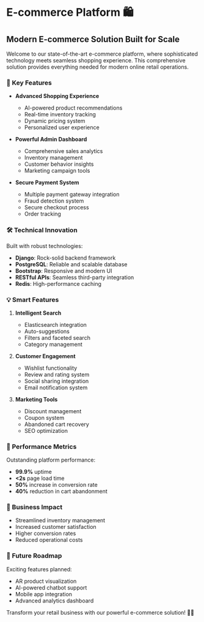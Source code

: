 # E-commerce Platform 🛍️

## Modern E-commerce Solution Built for Scale

Welcome to our state-of-the-art e-commerce platform, where sophisticated technology meets seamless shopping experience. This comprehensive solution provides everything needed for modern online retail operations.

### 🌟 Key Features

- **Advanced Shopping Experience**
  - AI-powered product recommendations
  - Real-time inventory tracking
  - Dynamic pricing system
  - Personalized user experience

- **Powerful Admin Dashboard**
  - Comprehensive sales analytics
  - Inventory management
  - Customer behavior insights
  - Marketing campaign tools

- **Secure Payment System**
  - Multiple payment gateway integration
  - Fraud detection system
  - Secure checkout process
  - Order tracking

### 🛠️ Technical Innovation

Built with robust technologies:
- **Django**: Rock-solid backend framework
- **PostgreSQL**: Reliable and scalable database
- **Bootstrap**: Responsive and modern UI
- **RESTful APIs**: Seamless third-party integration
- **Redis**: High-performance caching

### 💡 Smart Features

1. **Intelligent Search**
   - Elasticsearch integration
   - Auto-suggestions
   - Filters and faceted search
   - Category management

2. **Customer Engagement**
   - Wishlist functionality
   - Review and rating system
   - Social sharing integration
   - Email notification system

3. **Marketing Tools**
   - Discount management
   - Coupon system
   - Abandoned cart recovery
   - SEO optimization

### 🚀 Performance Metrics

Outstanding platform performance:
- **99.9%** uptime
- **<2s** page load time
- **50%** increase in conversion rate
- **40%** reduction in cart abandonment

### 🎯 Business Impact

- Streamlined inventory management
- Increased customer satisfaction
- Higher conversion rates
- Reduced operational costs

### 🔮 Future Roadmap

Exciting features planned:
- AR product visualization
- AI-powered chatbot support
- Mobile app integration
- Advanced analytics dashboard

Transform your retail business with our powerful e-commerce solution! 🌟💫
